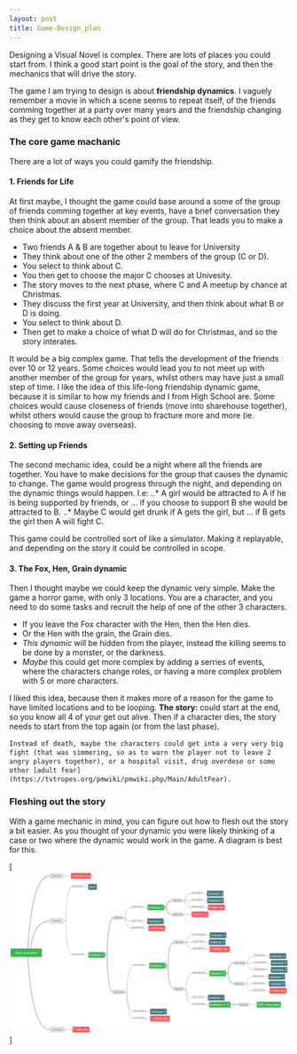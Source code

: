 ```yaml
---
layout: post
title: Game-Design_plan
---
```


Designing a Visual Novel is complex. There are lots of places you could start from. I think a good start point is the goal of the story, and then the mechanics that will drive the story.

The game I am trying to design is about **friendship dynamics**. I vaguely remember a movie in which a scene seems to repeat itself, of the friends comming together at a party over many years and the friendship changing as they get to know each other's point of view. 

### The core game machanic ###

There are a lot of ways you could gamify the friendship. 

#### 1. Friends for Life ####

At first maybe, I thought the game could base around a some of the group of friends comming together at key events, have a brief conversation they then think about an absent member of the group. That leads you to make a choice about the absent member.

* Two friends A & B are together about to leave for University
* They think about one of the other 2 members of the group (C or D).
* You select to think about C.
* You then get to choose the major C chooses at Univesity.
* The story moves to the next phase, where C and A meetup by chance at Christmas.
* They discuss the first year at University, and then think about what B or D is doing.
* You select to think about D.
* Then get to make a choice of what D will do for Christmas, and so the story interates.

It would be a big complex game. That tells the development of the friends over 10 or 12 years. Some choices would lead you to not meet up with another member of the group for years, whilst others may have just a small step of time.
I like the idea of this life-long friendship dynamic game, because it is similar to how my friends and I from High School are. Some choices would cause closeness of friends (move into sharehouse together), whilst others would cause the group to fracture more and more (ie. choosing to move away overseas).

#### 2. Setting up Friends ####

The second mechanic idea, could be a night where all the friends are together. You have to make decisions for the group that causes the dynamic to change.
The game would progress through the night, and depending on the dynamic things would happen. I.e:
..* A girl would be attracted to A if he is being supported by friends, or 
... if you choose to support B she would be attracted to B. 
..* Maybe C would get drunk if A gets the girl, but 
... if B gets the girl then A will fight C.

This game could be controlled sort of like a simulator. Making it replayable, and depending on the story it could be controlled in scope.

#### 3. The Fox, Hen, Grain dynamic ####

Then I thought maybe we could keep the dynamic very simple. Make the game a horror game, with only 3 locations. You are a character, and you need to do some tasks and recruit the help of one of the other 3 characters.
* If you leave the Fox character with the Hen, then the Hen dies. 
* Or the Hen with the grain, the Grain dies.
* _This dynamic_ will be hidden from the player, instead the killing seems to be done by a monster, or the darkness.
* _Maybe_ this could get more complex by adding a serries of events, where the characters change roles, or having a more complex problem with 5 or more characters.

I liked this idea, because then it makes more of a reason for the game to have limited locations and to be looping. **The story:** could start at the end, so you know all 4 of your get out alive. Then if a character dies, the story needs to start from the top again (or from the last phase). 

```
Instead of death, maybe the characters could get into a very very big fight (that was simmering, so as to warn the player not to leave 2 angry players together), or a hospital visit, drug overdose or some other [adult fear](https://tvtropes.org/pmwiki/pmwiki.php/Main/AdultFear).
```


### Fleshing out the story ###

With a game mechanic in mind, you can figure out how to flesh out the story a bit easier. As you thought of your dynamic you were likely thinking of a case or two where the dynamic would work in the game. A diagram is best for this.

[![game decision tree](../images/game-layout.png)]

